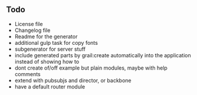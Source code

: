 ## Todo

  - License file
  - Changelog file
  - Readme for the generator
  - additional gulp task for copy fonts
  - subgenerator for server stuff
  - include generated parts by grail:create automatically into the application instead of showing how to
  - dont create of/off example but plain modules, maybe with help comments
  - extend with pubsubjs and director, or backbone
  - have a default router module
